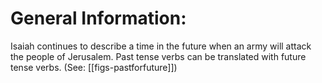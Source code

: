 # General Information:

Isaiah continues to describe a time in the future when an army will attack the people of Jerusalem. Past tense verbs can be translated with future tense verbs. (See: [[figs-pastforfuture]])